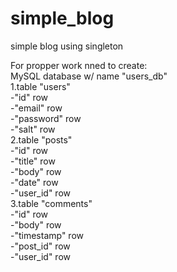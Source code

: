 # simple_blog
simple blog using singleton


For propper work nned to create: <br>
MySQL database w/ name "users_db" <br>
  1.table "users" <br>
    -"id" row <br>
    -"email" row <br>
    -"password" row <br>
    -"salt" row <br>
  2.table "posts" <br>
    -"id" row <br>
    -"title" row <br>
    -"body" row <br>
    -"date" row <br>
    -"user_id" row <br>
  3.table "comments" <br>
    -"id" row <br>
    -"body" row <br>
    -"timestamp" row <br>
    -"post_id" row <br>
    -"user_id" row <br>
